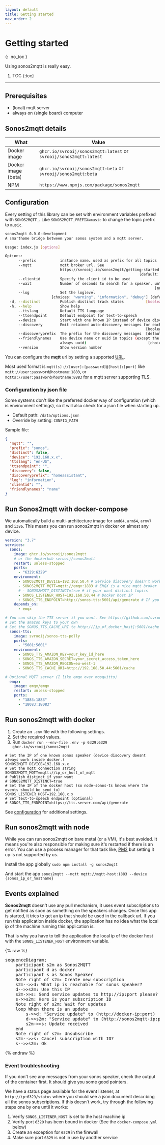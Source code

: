 ```yaml
---
layout: default
title: Getting started
nav_order: 2
---
```


# Getting started
{: .no_toc }

Using sonos2mqtt is really easy.

1. TOC
{:toc}

---

## Prerequisites

- (local) mqtt server
- always on (single board) computer

## Sonos2mqtt details

| What | Value |
|------|-------|
| Docker image | `ghcr.io/svrooij/sonos2mqtt:latest` or `svrooij/sonos2mqtt:latest`|
| Docker image (beta) | `ghcr.io/svrooij/sonos2mqtt:beta` or `svrooij/sonos2mqtt:beta`|
| NPM | `https://www.npmjs.com/package/sonos2mqtt` |

## Configuration

Every setting of this library can be set with environment variables prefixed with `SONOS2MQTT_`. Like `SONOS2MQTT_PREFIX=music` to change the topic prefix to `music`.

```bash
sonos2mqtt 0.0.0-development
A smarthome bridge between your sonos system and a mqtt server.

Usage: index.js [options]

Options:
      --prefix           instance name. used as prefix for all topics   [default: "sonos"]
      --mqtt             mqtt broker url. See
                         https://svrooij.io/sonos2mqtt/getting-started.html#configuration
                                                             [default: "mqtt://127.0.0.1"]
      --clientid         Specify the client id to be used
      --wait             Number of seconds to search for a speaker, until exit
                                                                    [number] [default: 30]
      --log              Set the loglevel
                     [choices: "warning", "information", "debug"] [default: "information"]
  -d, --distinct         Publish distinct track states          [boolean] [default: false]
  -h, --help             Show help                                               [boolean]
      --ttslang          Default TTS language                           [default: "en-US"]
      --ttsendpoint      Default endpoint for text-to-speech
      --device           Start with one known IP instead of device discovery.
      --discovery        Emit retained auto-discovery messages for each player.
                                                                [boolean] [default: false]
      --discoveryprefix  The prefix for the discovery messages  [default: "homeassistant"]
      --friendlynames    Use device name or uuid in topics (except the united topic,
                         always uuid)                            [choices: "name", "uuid"]
      --version          Show version number  
```

You can configure the **mqtt** url by setting a supported [URL](https://nodejs.org/api/url.html#url_constructor_new_url_input_base).

Most used format is `mqtt(s)://[user]:[password]@[host]:[port]` like `mqtt://user:password@hostname:1883`, or `mqtts://user:password@hostname:8883` for a mqtt server supporting TLS.

### Configuration by json file

Some systems don't like the preferred docker way of configuration (which is environment settings), so it will also check for a json file when starting up.

- Default path: `/data/options.json`
- Override by setting: `CONFIG_PATH`

Sample file:

```json
{
  "mqtt": "",
  "prefix": "sonos",
  "distinct": false,
  "device": "192.168.x.x",
  "ttslang": "en-US",
  "ttsendpoint": "",
  "discovery": false,
  "discoveryprefix": "homeassistant",
  "log": "information",
  "clientid": "",
  "friendlynames": "name"
}
```

## Run Sonos2mqtt with docker-compose

We automatically build a multi-architecture image for `amd64`, `arm64`, `armv7` and `i386`. This means you can run sonos2mqtt in docker on almost any device.

```yaml
version: "3.7"
services:
  sonos:
    image: ghcr.io/svrooij/sonos2mqtt
    # or the dockerhub svrooij/sonos2mqtt
    restart: unless-stopped
    ports:
      - "6329:6329"
    environment:
      - SONOS2MQTT_DEVICE=192.168.50.4 # Service discovery doesn't work very well inside docker, so start with one device.
      - SONOS2MQTT_MQTT=mqtt://emqx:1883 # EMQX is a nice mqtt broker
      # - SONOS2MQTT_DISTINCT=true # if your want distinct topics
      - SONOS_LISTENER_HOST=192.168.50.44 # Docker host IP
      - SONOS_TTS_ENDPOINT=http://sonos-tts:5601/api/generate # If you deployed the TTS with the same docker-compose
    depends_on:
      - emqx

# You can skip the TTS server if you want. See https://github.com/svrooij/node-sonos-ts#text-to-speech
# Set the amazon keys to your own
# Set the SONOS_TTS_CACHE_URI to http://[ip_of_docker_host]:5601/cache
  sonos-tts:
    image: svrooij/sonos-tts-polly
    ports:
      - "5601:5601"
    environment:
      - SONOS_TTS_AMAZON_KEY=your_key_id_here
      - SONOS_TTS_AMAZON_SECRET=your_secret_access_token_here
      - SONOS_TTS_AMAZON_REGION=eu-west-1
      - SONOS_TTS_CACHE_URI=http://192.168.50.44:5601/cache

# Optional MQTT server (I like emqx over mosquitto)
  emqx:
    image: emqx/emqx
    restart: unless-stopped
    ports:
      - "1883:1883"
      - "18083:18083"
```

## Run sonos2mqtt with docker

1. Create an `.env` file with the following settings.
2. Set the required values.
3. Run `docker run --env-file .env -p 6329:6329 ghcr.io/svrooij/sonos2mqtt`

```shell
# Set the IP of one known sonos speaker (device discovery doesnt always work inside docker.)
SONOS2MQTT_DEVICE=192.168.x.x
# Set the mqtt connection string
SONOS2MQTT_MQTT=mqtt://ip_or_host_of_mqtt
# Publish distinct if your want
# SONOS2MQTT_DISTINCT=true
# Set the IP of the docker host (so node-sonos-ts knows where the events should be send to)
SONOS_LISTENER_HOST=192.168.x.x
# Set text-to-speech endpoint (optional)
# SONOS_TTS_ENDPOINT=https://tts.server.com/api/generate
```

See [configuration](#configuration) for additional settings.

## Run sonos2mqtt with node

While you can run sonos2mqtt on bare metal (or a VM), it's best avoided. It means you're also responsible for making sure it's restarted if there is an error. You can use a process manager for that task like, [PM2](https://pm2.keymetrics.io/docs/usage/process-management/) but setting it up is not supported by us.

Install the app globally `sudo npm install -g sonos2mqtt`

And start the app `sonos2mqtt --mqtt mqtt://mqtt-host:1883 --device {sonos_ip_or_hostname}`

## Events explained

**Sonos2mqtt** doesn't use any pull mechanism, it uses event subscriptions to get notified as soon as something on the speakers changes. Once this app is started, it tries to get an ip that should be used in the callback url. If you run this application inside docker, the application has no idea what the  local ip of the machine running this application is.

That is why you have to tell the application the local ip of the docker host with the `SONOS_LISTENER_HOST` environment variable.

{% raw %}
<pre class="mermaid">
sequenceDiagram;
    participant s2m as Sonos2MQTT
    participant d as docker
    participant s as Sonos Speaker
    Note right of s2m: Create new subscription
    s2m-->>d: What ip is reachable for sonos speaker?
    d-->>s2m: Use this IP
    s2m->>s: Send service updates to http://ip:port please?
    s->>s2m: Here is your subscription ID
    Note right of s2m: Wait for updates
    loop When there is an update
        s->>d: "Service update" to (http://docker-ip:port)
        d->>s2m: "Service update" to (http://sonos2mqtt-ip:port)
        s2m->>s: Update received
    end
    Note right of s2m: Unsubscribe
    s2m-->>s: Cancel subscription with ID?
    s-->>s2m: Ok
</pre>
{% endraw %}

### Event troubleshooting

If you don't see any messages from your sonos speaker, check the output of the container first. It should give you some good pointers.

We have a status page available for the event listener, at `http://ip:6329/status` where you should see a json document describing all the sonos subscriptions. If this doesn't work, try through the following steps one by one until it works:

1. Verify `SONOS_LISTENER_HOST` is set to the host machine ip
2. Verify port `6329` has been bound in docker (See the `docker-compose.yml` below)
3. Create an exception for `6329` in the firewall
4. Make sure port `6329` is not in use by another service

<script src="{{ "/assets/mermaid-8.14.0/mermaid.min.js" | relative_url }}"></script>
 <script>
 mermaid.initialize({startOnLoad:true});
</script>